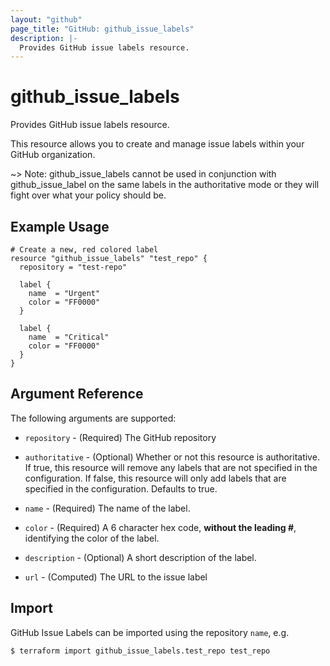 ```yaml
---
layout: "github"
page_title: "GitHub: github_issue_labels"
description: |-
  Provides GitHub issue labels resource.
---
```


# github_issue_labels

Provides GitHub issue labels resource.

This resource allows you to create and manage issue labels within your
GitHub organization.

~> Note: github_issue_labels cannot be used in conjunction with github_issue_label on the same labels in the authoritative mode or they will fight over what your policy should be.

## Example Usage

```hcl
# Create a new, red colored label
resource "github_issue_labels" "test_repo" {
  repository = "test-repo"

  label {
    name  = "Urgent"
    color = "FF0000"
  }

  label {
    name  = "Critical"
    color = "FF0000"
  }
}
```

## Argument Reference

The following arguments are supported:

* `repository` - (Required) The GitHub repository

* `authoritative` - (Optional) Whether or not this resource is authoritative. If true, this resource will remove any labels that are not specified in the configuration. If false, this resource will only add labels that are specified in the configuration. Defaults to true.

* `name` - (Required) The name of the label.

* `color` - (Required) A 6 character hex code, **without the leading #**, identifying the color of the label.

* `description` - (Optional) A short description of the label.

* `url` - (Computed) The URL to the issue label

## Import

GitHub Issue Labels can be imported using the repository `name`, e.g.

```
$ terraform import github_issue_labels.test_repo test_repo
```
